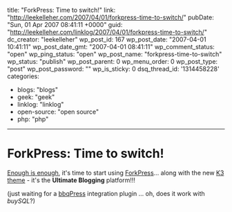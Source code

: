 title: "ForkPress: Time to switch!"
link: "http://leekelleher.com/2007/04/01/forkpress-time-to-switch/"
pubDate: "Sun, 01 Apr 2007 08:41:11 +0000"
guid: "http://leekelleher.com/linklog/2007/04/01/forkpress-time-to-switch/"
dc_creator: "leekelleher"
wp_post_id: 167
wp_post_date: "2007-04-01 10:41:11"
wp_post_date_gmt: "2007-04-01 08:41:11"
wp_comment_status: "open"
wp_ping_status: "open"
wp_post_name: "forkpress-time-to-switch"
wp_status: "publish"
wp_post_parent: 0
wp_menu_order: 0
wp_post_type: "post"
wp_post_password: ""
wp_is_sticky: 0
dsq_thread_id: '1314458228'
categories:
  - blogs: "blogs"
  - geek: "geek"
  - linklog: "linklog"
  - open-source: "open source"
  - php: "php"

---

# ForkPress: Time to switch!

<a href="http://asymptomatic.net/time-to-fork">Enough is enough</a>, it's time to start using <a href="http://forkpress.com/">ForkPress</a>... along with the new <a href="http://getk3.com/">K3 theme</a> - it's the <strong>Ultimate Blogging</strong> platform!!!
<!--more-->
 (just waiting for a <a href="http://bbqpress.com/">bbqPress</a> integration plugin ... oh, does it work with <em>buySQL</em>?)